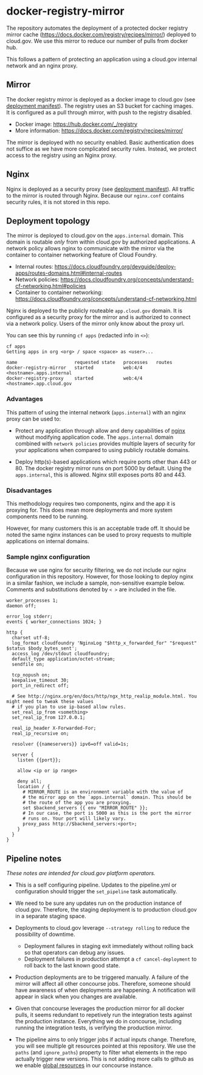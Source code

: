 # docker-registry-mirror

The repository automates the deployment of a protected docker registry mirror cache (https://docs.docker.com/registry/recipes/mirror/) deployed to cloud.gov. We use this mirror to reduce our number of pulls from docker hub.

This follows a pattern of protecting an application using a cloud.gov internal network and an nginx proxy.

## Mirror

The docker registry mirror is deployed as a docker image to cloud.gov (see [deployment manifest](registry/manifest.yml)). The registry uses an S3 bucket for caching images. It is configured as a pull through mirror, with push to the registry disabled. 

- Docker image: https://hub.docker.com/_/registry
- More information: https://docs.docker.com/registry/recipes/mirror/

The mirror is deployed with no security enabled. Basic authentication does not suffice as we have more complicated security rules. Instead, we protect access to the registry using an Nginx proxy.

## Nginx

Nginx is deployed as a security proxy (see [deployment manifest](proxy/manifest.yml)). All traffic to the mirror is routed through Nginx. Because our `nginx.conf` contains security rules, it is not stored in this repo. 

## Deployment topology

The mirror is deployed to cloud.gov on the `apps.internal` domain. This domain is routable _only_ from within cloud.gov by authorized applications. A network policy allows nginx to communicate with the mirror via the container to container networking feature of Cloud Foundry. 

- Internal routes: https://docs.cloudfoundry.org/devguide/deploy-apps/routes-domains.html#internal-routes
- Network policies: https://docs.cloudfoundry.org/concepts/understand-cf-networking.html#policies
- Container to container networking: https://docs.cloudfoundry.org/concepts/understand-cf-networking.html

Nginx is deployed to the publicly routeable `app.cloud.gov` domain. It is configured as a security proxy for the mirror and is authorized to connect via a network policy. Users of the mirror only know about the proxy url.

You can see this by running `cf apps` (redacted info in `<>`):

```
cf apps
Getting apps in org <org> / space <space> as <user>...

name                     requested state   processes   routes
docker-registry-mirror   started           web:4/4     <hostname>.apps.internal
docker-registry-proxy    started           web:4/4     <hostname>.app.cloud.gov
```

### Advantages

This pattern of using the internal network (`apps.internal`) with an nginx proxy can be used to:

- Protect any application through allow and deny capabilities of [nginx](https://nginx.org) without modifying application code. The `apps.internal` domain combined with `network policies` provides multiple layers of security for your applications when compared to using publicly routable domains.

- Deploy http(s)-based applications which require ports other than 443 or 80. The docker registry mirror runs on port 5000 by default. Using the `apps.internal`, this is allowed. Nginx still exposes ports 80 and 443.

### Disadvantages

This methodology requires two components, nginx and the app it is proxying for. This does mean more deployments and more system components need to be running.

However, for many customers this is an acceptable trade off. It should be noted the same nginx instances can be used to proxy
requests to multiple applications on internal domains.

### Sample nginx configuration

Because we use nginx for security filtering, we do not include our nginx configuration in this repository. However, for those looking to deploy nginx in a similar fashion, we include a sample, non-sensitive example below. Comments and substitutions denoted by `< >` are included in the file.

```
worker_processes 1;
daemon off;

error_log stderr;
events { worker_connections 1024; }

http {
  charset utf-8;
  log_format cloudfoundry 'NginxLog "$http_x_forwarded_for" "$request" $status $body_bytes_sent';
  access_log /dev/stdout cloudfoundry;
  default_type application/octet-stream;
  sendfile on;

  tcp_nopush on;
  keepalive_timeout 30;
  port_in_redirect off;

  # See http://nginx.org/en/docs/http/ngx_http_realip_module.html. You might need to tweak these values
  # if you plan to use ip-based allow rules.
  set_real_ip_from <something> 
  set_real_ip_from 127.0.0.1;

  real_ip_header X-Forwarded-For;
  real_ip_recursive on;

  resolver {{nameservers}} ipv6=off valid=1s;

  server {
    listen {{port}};
    
    allow <ip or ip range>

    deny all;
    location / {
      # MIRROR_ROUTE is an environment variable with the value of
      # the mirror app on the `apps.internal` domain. This should be
      # the route of the app you are proxying.
      set $backend_servers {{ env "MIRROR_ROUTE" }};
      # In our case, the port is 5000 as this is the port the mirror 
      # runs on. Your port will likely vary.
      proxy_pass http://$backend_servers:<port>;
    }
  }
}
```

## Pipeline notes

_These notes are intended for cloud.gov platform operators._

- This is a self configuring pipeline. Updates to the pipeline.yml or configuration should trigger the `set_pipeline` task automatically.

- We need to be sure any updates run on the production instance of cloud.gov. Therefore, the staging deployment is to production cloud.gov in a separate staging space.

- Deployments to cloud.gov leverage `--strategy rolling` to reduce the possibility of downtime. 
  - Deployment failures in staging exit immediately without rolling back so that operators can debug any issues.
  - Deployment failures in production attempt a `cf cancel-deployment` to roll back to the last known good state.

- Production deployments are to be triggered manually. A failure of the mirror will affect all other concourse jobs. Therefore, someone should have awareness of when deployments are happening. A notification will appear in slack when you changes are available.

- Given that concourse leverages the production mirror for all docker pulls, it seems redundant to repetively run the integration tests against the production instance. Everything we do in concourse, including running the integration tests, is verifying the production mirror.

- The pipeline aims to only trigger jobs if actual inputs change. Therefore, you will see multiple git resources pointed at this repository. We use the `paths` (and `ignore_paths`) property to filter what elements in the repo actually trigger new versions. This is not adding more calls to github as we enable [global resources](https://concourse-ci.org/global-resources.html) in our concourse instance.



